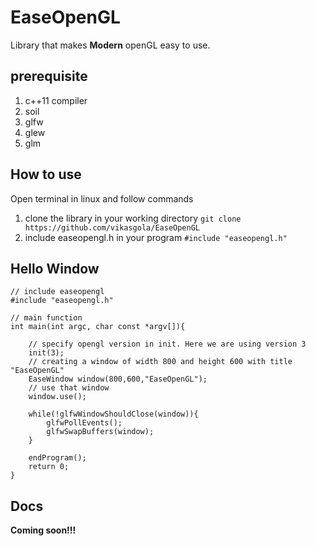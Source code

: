 # EaseOpenGL
Library that makes **Modern** openGL easy to use.

## prerequisite
1. c++11 compiler
2. soil
3. glfw
4. glew
5. glm

## How to use
Open terminal in linux and follow commands
1. clone the library in your working directory
  ```git clone https://github.com/vikasgola/EaseOpenGL```
2. include easeopengl.h in your program
```#include "easeopengl.h"```

## Hello Window
```
// include easeopengl
#include "easeopengl.h"

// main function
int main(int argc, char const *argv[]){

    // specify opengl version in init. Here we are using version 3
    init(3);
    // creating a window of width 800 and height 600 with title "EaseOpenGL"
    EaseWindow window(800,600,"EaseOpenGL");
    // use that window 
    window.use();

    while(!glfwWindowShouldClose(window)){
        glfwPollEvents();        
        glfwSwapBuffers(window);
    }
    
    endProgram();
    return 0;
}
```

## Docs
**Coming soon!!!**